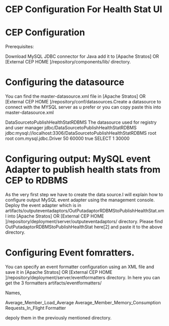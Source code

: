 CEP Configuration For Health Stat UI
====================================


CEP Configuration
=================

Prerequisites:

Download MySQL JDBC connector for Java add it to [Apache Stratos] OR
[External CEP HOME ]/repository/components/lib/ directory.

Configuring the datasource
==========================

You can find the master-datasource.xml file in [Apache Stratos] OR
[External CEP HOME ]/repository/conf/datasources.Create a datasource to connect with the
MYSQL server as u prefer or you can copy paste this into master-datasource.xml

<datasource>
   <name>DataSourcetoPublishHealthStatRDBMS</name>
   <description>The datasource used for registry and user manager</description>
   <jndiConfig>
      <name>jdbc/DataSourcetoPublishHealthStatRDBMS</name>
   </jndiConfig>
   <definition type="RDBMS">
    <configuration>
      <url>jdbc:mysql://localhost:3306/DataSourcetoPublishHealthStatRDBMS</url>
      <username>root</username>
      <password>root</password>
      <driverClassName>com.mysql.jdbc.Driver</driverClassName>
      <maxActive>50</maxActive>
      <maxWait>60000</maxWait>
      <testOnBorrow>true</testOnBorrow>
      <validationQuery>SELECT 1</validationQuery>
      <validationInterval>30000</validationInterval>
    </configuration>
   </definition>
</datasource>

Configuring output: MySQL event Adapter to publish health stats from CEP to RDBMS
=================================================================================

As the very first step we have to create the data source.I will explain how to configure output
MySQL event adapter using the management console. Deploy the event adapter which is in
artifacts/outputeventadaptors/OutPutadaptorRDBMStoPublishHealthStat.xml into
[Apache Stratos] OR [External CEP HOME ]/repository/deployment/server/outputeventadaptors/ directory.
Please find OutPutadaptorRDBMStoPublishHealthStat here[2] and paste it to the above directory.

Configuring Event fomratters.
=============================

You can specify an event formatter configuration using an XML file and save it in
[Apache Stratos] OR [External CEP HOME ]/repository/deployment/server/eventformatters directory.
In here you can get the 3 formatters artifacts/eventformatters/

Names,

Average_Member_Load_Average
Average_Member_Memory_Consumption
Requests_In_Flight Formatter

depoly them in the previously mentioned directory.